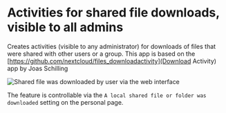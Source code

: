 # Activities for shared file downloads, visible to all admins

Creates activities (visible to any administrator) for downloads of files that were shared with other users or a group. This app is based on the [https://github.com/nextcloud/files_downloadactivity](Download Activity) app by Joas Schilling

![Shared file was downloaded by user via the web interface](docs/screenshot.png)

The feature is controllable via the `A local shared file or folder was downloaded` setting on the personal page.